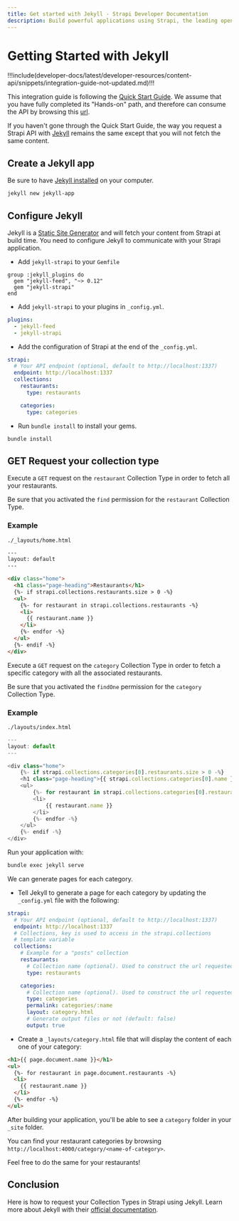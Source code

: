```yaml
---
title: Get started with Jekyll - Strapi Developer Documentation
description: Build powerful applications using Strapi, the leading open-source headless cms and Jekyll.
---
```


# Getting Started with Jekyll

!!!include(developer-docs/latest/developer-resources/content-api/snippets/integration-guide-not-updated.md)!!!

This integration guide is following the [Quick Start Guide](/developer-docs/latest/getting-started/quick-start.md). We assume that you have fully completed its "Hands-on" path, and therefore can consume the API by browsing this [url](http://localhost:1337/restaurants).

If you haven't gone through the Quick Start Guide, the way you request a Strapi API with [Jekyll](https://jekyllrb.com) remains the same except that you will not fetch the same content.

## Create a Jekyll app

Be sure to have [Jekyll installed](https://jekyllrb.com/docs/installation/) on your computer.

```bash
jekyll new jekyll-app
```

## Configure Jekyll

Jekyll is a [Static Site Generator](https://www.staticgen.com/) and will fetch your content from Strapi at build time. You need to configure Jekyll to communicate with your Strapi application.

- Add `jekyll-strapi` to your `Gemfile`

```
group :jekyll_plugins do
  gem "jekyll-feed", "~> 0.12"
  gem "jekyll-strapi"
end
```

- Add `jekyll-strapi` to your plugins in `_config.yml`.

```yml
plugins:
  - jekyll-feed
  - jekyll-strapi
```

- Add the configuration of Strapi at the end of the `_config.yml`.

```yml
strapi:
  # Your API endpoint (optional, default to http://localhost:1337)
  endpoint: http://localhost:1337
  collections:
    restaurants:
      type: restaurants

    categories:
      type: categories
```

- Run `bundle install` to install your gems.

```bash
bundle install
```

## GET Request your collection type

Execute a `GET` request on the `restaurant` Collection Type in order to fetch all your restaurants.

Be sure that you activated the `find` permission for the `restaurant` Collection Type.

### Example

`./_layouts/home.html`

```html
---
layout: default
---

<div class="home">
  <h1 class="page-heading">Restaurants</h1>
  {%- if strapi.collections.restaurants.size > 0 -%}
  <ul>
    {%- for restaurant in strapi.collections.restaurants -%}
    <li>
      {{ restaurant.name }}
    </li>
    {%- endfor -%}
  </ul>
  {%- endif -%}
</div>
```

Execute a `GET` request on the `category` Collection Type in order to fetch a specific category with all the associated restaurants.

Be sure that you activated the `findOne` permission for the `category` Collection Type.

### Example

`./layouts/index.html`

```js
---
layout: default
---

<div class="home">
    {%- if strapi.collections.categories[0].restaurants.size > 0 -%}
    <h1 class="page-heading">{{ strapi.collections.categories[0].name }}</h1>
    <ul>
        {%- for restaurant in strapi.collections.categories[0].restaurants -%}
        <li>
            {{ restaurant.name }}
        </li>
        {%- endfor -%}
    </ul>
    {%- endif -%}
</div>
```

Run your application with:

```bash
bundle exec jekyll serve
```

We can generate pages for each category.

- Tell Jekyll to generate a page for each category by updating the `_config.yml` file with the following:

```yaml
strapi:
  # Your API endpoint (optional, default to http://localhost:1337)
  endpoint: http://localhost:1337
  # Collections, key is used to access in the strapi.collections
  # template variable
  collections:
    # Example for a "posts" collection
    restaurants:
      # Collection name (optional). Used to construct the url requested. Example: type `foo` would generate the following url `http://localhost:1337/foo`.
      type: restaurants

    categories:
      # Collection name (optional). Used to construct the url requested. Example: type `foo` would generate the following url `http://localhost:1337/foo`.
      type: categories
      permalink: categories/:name
      layout: category.html
      # Generate output files or not (default: false)
      output: true
```

- Create a `_layouts/category.html` file that will display the content of each one of your category:

```html
<h1>{{ page.document.name }}</h1>
<ul>
  {%- for restaurant in page.document.restaurants -%}
  <li>
    {{ restaurant.name }}
  </li>
  {%- endfor -%}
</ul>
```

After building your application, you'll be able to see a `category` folder in your `_site` folder.

You can find your restaurant categories by browsing `http://localhost:4000/category/<name-of-category>`.

Feel free to do the same for your restaurants!

## Conclusion

Here is how to request your Collection Types in Strapi using Jekyll.
Learn more about Jekyll with their [official documentation](https://jekyllrb.com/docs/).
